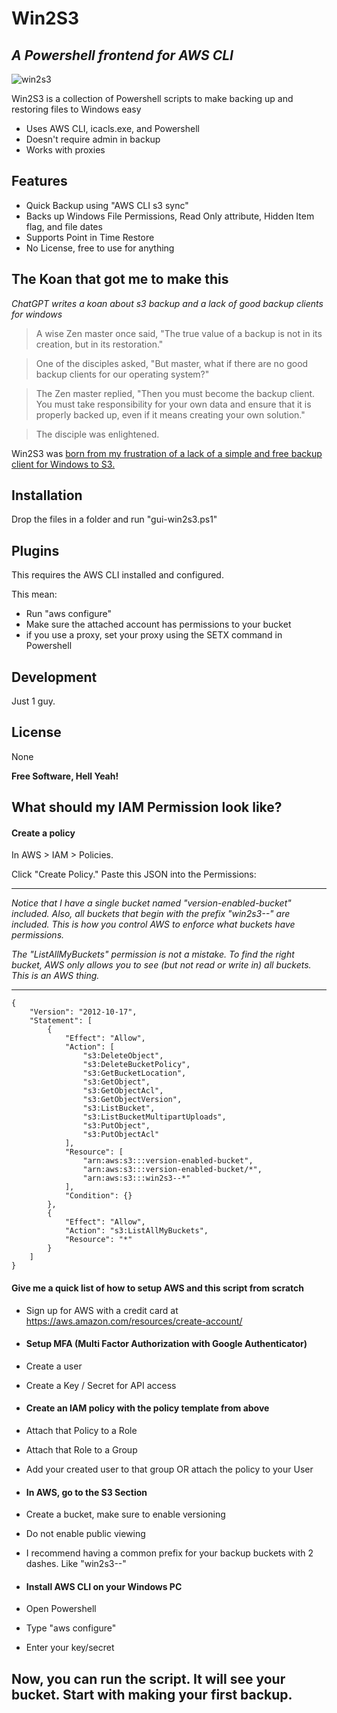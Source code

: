 # Win2S3
## _A Powershell frontend for AWS CLI_

![win2s3](http://virasawmi.com/gordon/images/win2s3.jpg)

Win2S3 is a collection of Powershell scripts to make backing up and restoring files to Windows easy

- Uses AWS CLI, icacls.exe, and Powershell
- Doesn't require admin in backup
- Works with proxies

## Features

- Quick Backup using "AWS CLI s3 sync"
- Backs up Windows File Permissions, Read Only attribute, Hidden Item flag, and file dates
- Supports Point in Time Restore
- No License, free to use for anything

## The Koan that got me to make this

_ChatGPT writes a koan about s3 backup and a lack of good backup clients for windows_

> A wise Zen master once said, "The true value of a backup is not in its creation, but in its restoration."

> One of the disciples asked, "But master, what if there are no good backup clients for our operating system?"

> The Zen master replied, "Then you must become the backup client. You must take responsibility for your own data and ensure that it is properly backed up, even if it means creating your own solution."

> The disciple was enlightened.

Win2S3 was [born from my frustration of a lack of a simple and free backup client for Windows to S3.](https://old.reddit.com/r/aws/comments/yxy9cp/windows_server_backup_to_s3_via_proxy/) 


## Installation

Drop the files in a folder and run "gui-win2s3.ps1"

## Plugins

This requires the AWS CLI installed and configured.

This mean:

- Run "aws configure"
- Make sure the attached account has permissions to your bucket
- if you use a proxy, set your proxy using the SETX command in Powershell

## Development

Just 1 guy.


## License

None

**Free Software, Hell Yeah!**

## What should my IAM Permission look like?

#### Create a policy

In AWS > IAM > Policies.

Click "Create Policy."
Paste this JSON into the Permissions:

--------------------
_Notice that I have a single bucket named "version-enabled-bucket" included. Also, all buckets that begin with the prefix "win2s3--" are included. This is how you control AWS to enforce what buckets have permissions._ 

_The "ListAllMyBuckets" permission is not a mistake. To find the right bucket, AWS only allows you to see (but not read or write in) all buckets. This is an AWS thing._

--------------------

```
{
    "Version": "2012-10-17",
    "Statement": [
        {
            "Effect": "Allow",
            "Action": [
                "s3:DeleteObject",
                "s3:DeleteBucketPolicy",
                "s3:GetBucketLocation",
                "s3:GetObject",
                "s3:GetObjectAcl",
                "s3:GetObjectVersion",
                "s3:ListBucket",
                "s3:ListBucketMultipartUploads",
                "s3:PutObject",
                "s3:PutObjectAcl"
            ],
            "Resource": [
                "arn:aws:s3:::version-enabled-bucket",
                "arn:aws:s3:::version-enabled-bucket/*",
                "arn:aws:s3:::win2s3--*"
            ],
            "Condition": {}
        },
        {
            "Effect": "Allow",
            "Action": "s3:ListAllMyBuckets",
            "Resource": "*"
        }
    ]
}
```

#### Give me a quick list of how to setup AWS and this script from scratch

- Sign up for AWS with a credit card at https://aws.amazon.com/resources/create-account/

- #### Setup MFA (Multi Factor Authorization with Google Authenticator)
- Create a user
- Create a Key / Secret for API access

- #### Create an IAM policy with the policy template from above
- Attach that Policy to a Role
- Attach that Role to a Group
- Add your created user to that group OR attach the policy to your User

- #### In AWS, go to the S3 Section
- Create a bucket, make sure to enable versioning
- Do not enable public viewing
- I recommend having a common prefix for your backup buckets with 2 dashes. Like "win2s3--"

- #### Install AWS CLI on your Windows PC
- Open Powershell
- Type "aws configure"
- Enter your key/secret

## Now, you can run the script. It will see your bucket. Start with making your first backup.

